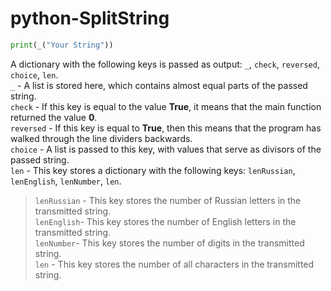 # python-SplitString

```py
print(_("Your String"))
```

A dictionary with the following keys is passed as output: `_`, `check`, `reversed`, `choice`, `len`. <br/>
`_` - A list is stored here, which contains almost equal parts of the passed string. <br/>
`check` - If this key is equal to the value **True**, it means that the main function returned the value **0**. <br/>
`reversed` - If this key is equal to **True**, then this means that the program has walked through the line dividers backwards. <br/>
`choice` - A list is passed to this key, with values that serve as divisors of the passed string. <br/>
`len` - This key stores a dictionary with the following keys: `lenRussian`, `lenEnglish`, `lenNumber`, `len`. <br/>
> `lenRussian` - This key stores the number of Russian letters in the transmitted string. <br/>
> `lenEnglish`- This key stores the number of English letters in the transmitted string. <br/>
> `lenNumber`- This key stores the number of digits in the transmitted string. <br/>
> `len` - This key stores the number of all characters in the transmitted string. <br/>
